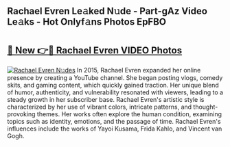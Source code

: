## Rachael Evren Le𝚊ked N𝚞de - Part-gAz Video Le𝚊ks - Hot Onlyf𝚊ns Photos EpFBO

# <h2><a href="http://ab61730.deff.icu/?id=Rachael+Evren">🔗 New 👉🔴 Rachael Evren VIDEO Photos</a></h2>

[![Rachael Evren N𝚞des](https://i.imgur.com/rIISA9y.gif)](http://ab61730.deff.icu/?id=Rachael+Evren)
In 2015, Rachael Evren expanded her online presence by creating a YouTube channel. She began posting vlogs, comedy skits, and gaming content, which quickly gained traction. Her unique blend of humor, authenticity, and vulnerability resonated with viewers, leading to a steady growth in her subscriber base. Rachael Evren's artistic style is characterized by her use of vibrant colors, intricate patterns, and thought-provoking themes. Her works often explore the human condition, examining topics such as identity, emotions, and the passage of time. Rachael Evren's influences include the works of Yayoi Kusama, Frida Kahlo, and Vincent van Gogh.
